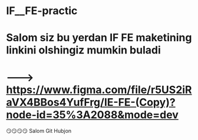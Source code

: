 # IF__FE-practic 

# Salom siz bu yerdan IF FE maketining linkini olshingiz mumkin buladi
#  ---> https://www.figma.com/file/r5US2iRaVX4BBos4YufFrg/IE-FE-(Copy)?node-id=35%3A2088&mode=dev

😏😏😏😏 Salom Git Hubjon

